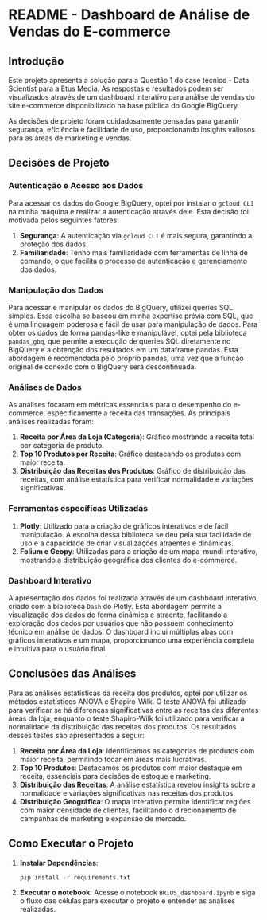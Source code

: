 # README - Dashboard de Análise de Vendas do E-commerce

## Introdução

Este projeto apresenta a solução para a Questão 1 do case técnico - Data Scientist para a Etus Media. As respostas e resultados podem ser visualizados através de um dashboard interativo para análise de vendas do site e-commerce disponibilizado na base pública do Google BigQuery.

As decisões de projeto foram cuidadosamente pensadas para garantir segurança, eficiência e facilidade de uso, proporcionando insights valiosos para as áreas de marketing e vendas.

## Decisões de Projeto

### Autenticação e Acesso aos Dados

Para acessar os dados do Google BigQuery, optei por instalar o `gcloud CLI` na minha máquina e realizar a autenticação através dele. Esta decisão foi motivada pelos seguintes fatores:

1. **Segurança**: A autenticação via `gcloud CLI` é mais segura, garantindo a proteção dos dados.
2. **Familiaridade**: Tenho mais familiaridade com ferramentas de linha de comando, o que facilita o processo de autenticação e gerenciamento dos dados.

### Manipulação dos Dados

Para acessar e manipular os dados do BigQuery, utilizei queries SQL simples. Essa escolha se baseou em minha expertise prévia com SQL, que é uma linguagem poderosa e fácil de usar para manipulação de dados. Para obter os dados de forma pandas-like e manipulável, optei pela biblioteca `pandas_gbq`, que permite a execução de queries SQL diretamente no BigQuery e a obtenção dos resultados em um dataframe pandas. Esta abordagem é recomendada pelo próprio pandas, uma vez que a função original de conexão com o BigQuery será descontinuada.

### Análises de Dados

As análises focaram em métricas essenciais para o desempenho do e-commerce, especificamente a receita das transações. As principais análises realizadas foram:

1. **Receita por Área da Loja (Categoria)**: Gráfico mostrando a receita total por categoria de produto.
2. **Top 10 Produtos por Receita**: Gráfico destacando os produtos com maior receita.
3. **Distribuição das Receitas dos Produtos**: Gráfico de distribuição das receitas, com análise estatística para verificar normalidade e variações significativas.

### Ferramentas específicas Utilizadas

1. **Plotly**: Utilizado para a criação de gráficos interativos e de fácil manipulação. A escolha dessa biblioteca se deu pela sua facilidade de uso e a capacidade de criar visualizações atraentes e dinâmicas.
2. **Folium e Geopy**: Utilizadas para a criação de um mapa-mundi interativo, mostrando a distribuição geográfica dos clientes do e-commerce.

### Dashboard Interativo

A apresentação dos dados foi realizada através de um dashboard interativo, criado com a biblioteca `Dash` do Plotly. Esta abordagem permite a visualização dos dados de forma dinâmica e atraente, facilitando a exploração dos dados por usuários que não possuem conhecimento técnico em análise de dados. O dashboard inclui múltiplas abas com gráficos interativos e um mapa, proporcionando uma experiência completa e intuitiva para o usuário final.

## Conclusões das Análises

Para as análises estatísticas da receita dos produtos, optei por utilizar os métodos estatísticos ANOVA e Shapiro-Wilk. O teste ANOVA foi utilizado para verificar se há diferenças significativas entre as receitas das diferentes áreas da loja, enquanto o teste Shapiro-Wilk foi utilizado para verificar a normalidade da distribuição das receitas dos produtos. Os resultados desses testes são apresentados a seguir:


1. **Receita por Área da Loja**: Identificamos as categorias de produtos com maior receita, permitindo focar em áreas mais lucrativas.
2. **Top 10 Produtos**: Destacamos os produtos com maior destaque em receita, essenciais para decisões de estoque e marketing.
3. **Distribuição das Receitas**: A análise estatística revelou insights sobre a normalidade e variações significativas nas receitas dos produtos.
4. **Distribuição Geográfica**: O mapa interativo permite identificar regiões com maior densidade de clientes, facilitando o direcionamento de campanhas de marketing e expansão de mercado.


## Como Executar o Projeto

1. **Instalar Dependências**:
   ```bash
   pip install -r requirements.txt
   
   ```
2. **Executar o notebook**:
   Acesse o notebook `BRIUS_dashboard.ipynb` e siga o fluxo das células para executar o projeto e entender as análises realizadas.
